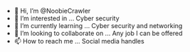 - 👋 Hi, I’m @NoobieCrawler
- 👀 I’m interested in ... Cyber security
- 🌱 I’m currently learning ... Cyber security and networking
- 💞️ I’m looking to collaborate on ... Any job I can be offered
- 📫 How to reach me ... Social media handles

<!---
NoobieCrawler/NoobieCrawler is a ✨ special ✨ repository because its `README.md` (this file) appears on your GitHub profile.
You can click the Preview link to take a look at your changes.
--->
